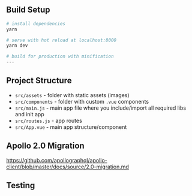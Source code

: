 ## Build Setup

```bash
# install dependencies
yarn

# serve with hot reload at localhost:8000
yarn dev

# build for production with minification
---
```

## Project Structure

* `src/assets` - folder with static assets (images)
* `src/components` - folder with custom `.vue` components
* `src/main.js` - main app file where you include/import all required libs and init app
* `src/routes.js` - app routes
* `src/App.vue` - main app structure/component

## Apollo 2.0 Migration

https://github.com/apollographql/apollo-client/blob/master/docs/source/2.0-migration.md

## Testing

